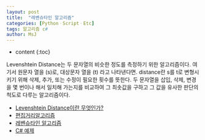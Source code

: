 ```yaml
---
layout: post
title:  "레벤슈타인 알고리즘"
categories: [PythonㆍScriptㆍEtc]
tags: 알고리즘 c#
author: MsJ
---
```


* content
{:toc}

Levenshtein Distance는 두 문자열의 비슷한 정도를 측정하기 위한 알고리즘이다. 여기서 원문자 열을 (s)로, 대상문자 열을 (t) 라고 나타낸다면. distance란 s를 t로 변형시키기 위해 삭제, 추가, 또는 수정이 필요한 횟수를 뜻한다. 두 문자열을 삽입, 삭제, 변경을 몇 번이나 해서 일치해 가는지를 비교하여 그 최솟값을 구하고 그 값을 유사한 판단의 척도로 다루는 알고리즘이다.
* [Levenshtein Distance이란 무엇인가?](http://cafe.daum.net/neural/GvJ9/31?q=D_4F4ifOkqeso0)
* [편집거리알고리즘](https://hsp1116.tistory.com/41)
* [레벤슈타인 알고리즘](https://freshrimpsushi.tistory.com/510)
* [C# 예제](https://www.dotnetperls.com/levenshtein)
